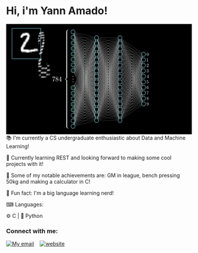 #  Hi, i'm Yann Amado!
<img align="right" alt="GIF" src="./imgs/neuralnet.gif" height=300px/>

📚 I'm currently a CS undergraduate enthusiastic about Data and Machine Learning!

🦀 Currently learning REST and looking forward to making some cool projects with it!

🌴 Some of my notable achievements are: GM in league, bench pressing 50kg and making a calculator in C!

🍕 Fun fact: I'm a big language learning nerd!

⌨ Languages:

⚙ C  |  🐍 Python   

### Connect with me:

[![My email](./img/gmail.svg)](yannamado.n@gmail.com)
&nbsp;&nbsp;
[![website](./img/linkedin.svg)](https://www.linkedin.com/in/yannamado)
